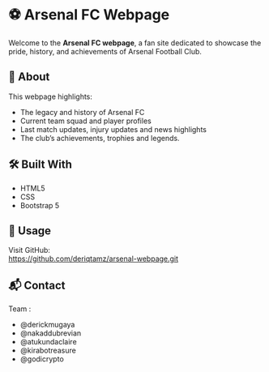 # ⚽ Arsenal FC Webpage

Welcome to the **Arsenal FC webpage**, a fan site dedicated to showcase the pride, history, and achievements of Arsenal Football Club.

## 📖 About

This webpage highlights:

- The legacy and history of Arsenal FC  
- Current team squad and player profiles  
- Last match updates, injury updates and news highlights  
- The club’s achievements, trophies and legends.

## 🛠️ Built With

- HTML5  
- CSS  
- Bootstrap 5  

## 🚀 Usage

Visit  GitHub:  
https://github.com/deriqtamz/arsenal-webpage.git

## 📬 Contact

Team :  
- @derickmugaya  
- @nakaddubrevian  
- @atukundaclaire  
- @kirabotreasure  
- @godicrypto
